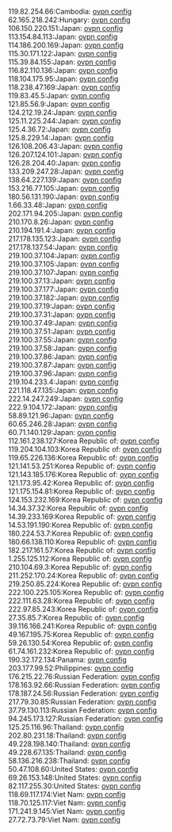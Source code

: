 119.82.254.66:Cambodia: [ovpn config](vpn/119_82_254_66.ovpn)  
62.165.218.242:Hungary: [ovpn config](vpn/62_165_218_242.ovpn)  
106.150.220.151:Japan: [ovpn config](vpn/106_150_220_151.ovpn)  
113.154.84.113:Japan: [ovpn config](vpn/113_154_84_113.ovpn)  
114.186.200.169:Japan: [ovpn config](vpn/114_186_200_169.ovpn)  
115.30.171.122:Japan: [ovpn config](vpn/115_30_171_122.ovpn)  
115.39.84.155:Japan: [ovpn config](vpn/115_39_84_155.ovpn)  
116.82.110.136:Japan: [ovpn config](vpn/116_82_110_136.ovpn)  
118.104.175.95:Japan: [ovpn config](vpn/118_104_175_95.ovpn)  
118.238.47.169:Japan: [ovpn config](vpn/118_238_47_169.ovpn)  
119.83.45.5:Japan: [ovpn config](vpn/119_83_45_5.ovpn)  
121.85.56.9:Japan: [ovpn config](vpn/121_85_56_9.ovpn)  
124.212.19.24:Japan: [ovpn config](vpn/124_212_19_24.ovpn)  
125.11.225.244:Japan: [ovpn config](vpn/125_11_225_244.ovpn)  
125.4.36.72:Japan: [ovpn config](vpn/125_4_36_72.ovpn)  
125.8.229.14:Japan: [ovpn config](vpn/125_8_229_14.ovpn)  
126.108.206.43:Japan: [ovpn config](vpn/126_108_206_43.ovpn)  
126.207.124.101:Japan: [ovpn config](vpn/126_207_124_101.ovpn)  
126.28.204.40:Japan: [ovpn config](vpn/126_28_204_40.ovpn)  
133.209.247.28:Japan: [ovpn config](vpn/133_209_247_28.ovpn)  
138.64.227.139:Japan: [ovpn config](vpn/138_64_227_139.ovpn)  
153.216.77.105:Japan: [ovpn config](vpn/153_216_77_105.ovpn)  
180.56.131.190:Japan: [ovpn config](vpn/180_56_131_190.ovpn)  
1.66.33.48:Japan: [ovpn config](vpn/1_66_33_48.ovpn)  
202.171.94.205:Japan: [ovpn config](vpn/202_171_94_205.ovpn)  
210.170.8.26:Japan: [ovpn config](vpn/210_170_8_26.ovpn)  
210.194.191.4:Japan: [ovpn config](vpn/210_194_191_4.ovpn)  
217.178.135.123:Japan: [ovpn config](vpn/217_178_135_123.ovpn)  
217.178.137.54:Japan: [ovpn config](vpn/217_178_137_54.ovpn)  
219.100.37.104:Japan: [ovpn config](vpn/219_100_37_104.ovpn)  
219.100.37.105:Japan: [ovpn config](vpn/219_100_37_105.ovpn)  
219.100.37.107:Japan: [ovpn config](vpn/219_100_37_107.ovpn)  
219.100.37.13:Japan: [ovpn config](vpn/219_100_37_13.ovpn)  
219.100.37.177:Japan: [ovpn config](vpn/219_100_37_177.ovpn)  
219.100.37.182:Japan: [ovpn config](vpn/219_100_37_182.ovpn)  
219.100.37.19:Japan: [ovpn config](vpn/219_100_37_19.ovpn)  
219.100.37.31:Japan: [ovpn config](vpn/219_100_37_31.ovpn)  
219.100.37.49:Japan: [ovpn config](vpn/219_100_37_49.ovpn)  
219.100.37.51:Japan: [ovpn config](vpn/219_100_37_51.ovpn)  
219.100.37.55:Japan: [ovpn config](vpn/219_100_37_55.ovpn)  
219.100.37.58:Japan: [ovpn config](vpn/219_100_37_58.ovpn)  
219.100.37.86:Japan: [ovpn config](vpn/219_100_37_86.ovpn)  
219.100.37.87:Japan: [ovpn config](vpn/219_100_37_87.ovpn)  
219.100.37.96:Japan: [ovpn config](vpn/219_100_37_96.ovpn)  
219.104.233.4:Japan: [ovpn config](vpn/219_104_233_4.ovpn)  
221.118.47.135:Japan: [ovpn config](vpn/221_118_47_135.ovpn)  
222.14.247.249:Japan: [ovpn config](vpn/222_14_247_249.ovpn)  
222.9.104.172:Japan: [ovpn config](vpn/222_9_104_172.ovpn)  
58.89.121.96:Japan: [ovpn config](vpn/58_89_121_96.ovpn)  
60.65.246.28:Japan: [ovpn config](vpn/60_65_246_28.ovpn)  
60.71.140.129:Japan: [ovpn config](vpn/60_71_140_129.ovpn)  
112.161.238.127:Korea Republic of: [ovpn config](vpn/112_161_238_127.ovpn)  
119.204.104.103:Korea Republic of: [ovpn config](vpn/119_204_104_103.ovpn)  
119.65.226.136:Korea Republic of: [ovpn config](vpn/119_65_226_136.ovpn)  
121.141.53.251:Korea Republic of: [ovpn config](vpn/121_141_53_251.ovpn)  
121.143.185.176:Korea Republic of: [ovpn config](vpn/121_143_185_176.ovpn)  
121.173.95.42:Korea Republic of: [ovpn config](vpn/121_173_95_42.ovpn)  
121.175.154.81:Korea Republic of: [ovpn config](vpn/121_175_154_81.ovpn)  
124.153.232.169:Korea Republic of: [ovpn config](vpn/124_153_232_169.ovpn)  
14.34.37.32:Korea Republic of: [ovpn config](vpn/14_34_37_32.ovpn)  
14.39.233.169:Korea Republic of: [ovpn config](vpn/14_39_233_169.ovpn)  
14.53.191.190:Korea Republic of: [ovpn config](vpn/14_53_191_190.ovpn)  
180.224.53.7:Korea Republic of: [ovpn config](vpn/180_224_53_7.ovpn)  
180.66.138.110:Korea Republic of: [ovpn config](vpn/180_66_138_110.ovpn)  
182.217.161.57:Korea Republic of: [ovpn config](vpn/182_217_161_57.ovpn)  
1.255.125.112:Korea Republic of: [ovpn config](vpn/1_255_125_112.ovpn)  
210.104.69.3:Korea Republic of: [ovpn config](vpn/210_104_69_3.ovpn)  
211.252.170.24:Korea Republic of: [ovpn config](vpn/211_252_170_24.ovpn)  
219.250.85.224:Korea Republic of: [ovpn config](vpn/219_250_85_224.ovpn)  
222.100.225.105:Korea Republic of: [ovpn config](vpn/222_100_225_105.ovpn)  
222.111.63.28:Korea Republic of: [ovpn config](vpn/222_111_63_28.ovpn)  
222.97.85.243:Korea Republic of: [ovpn config](vpn/222_97_85_243.ovpn)  
27.35.85.7:Korea Republic of: [ovpn config](vpn/27_35_85_7.ovpn)  
39.116.166.241:Korea Republic of: [ovpn config](vpn/39_116_166_241.ovpn)  
49.167.195.75:Korea Republic of: [ovpn config](vpn/49_167_195_75.ovpn)  
59.26.130.54:Korea Republic of: [ovpn config](vpn/59_26_130_54.ovpn)  
61.74.161.232:Korea Republic of: [ovpn config](vpn/61_74_161_232.ovpn)  
190.32.172.134:Panama: [ovpn config](vpn/190_32_172_134.ovpn)  
203.177.99.52:Philippines: [ovpn config](vpn/203_177_99_52.ovpn)  
176.215.22.76:Russian Federation: [ovpn config](vpn/176_215_22_76.ovpn)  
178.163.92.66:Russian Federation: [ovpn config](vpn/178_163_92_66.ovpn)  
178.187.24.56:Russian Federation: [ovpn config](vpn/178_187_24_56.ovpn)  
217.79.30.85:Russian Federation: [ovpn config](vpn/217_79_30_85.ovpn)  
37.79.130.113:Russian Federation: [ovpn config](vpn/37_79_130_113.ovpn)  
94.245.173.127:Russian Federation: [ovpn config](vpn/94_245_173_127.ovpn)  
125.25.116.96:Thailand: [ovpn config](vpn/125_25_116_96.ovpn)  
202.80.231.18:Thailand: [ovpn config](vpn/202_80_231_18.ovpn)  
49.228.198.140:Thailand: [ovpn config](vpn/49_228_198_140.ovpn)  
49.228.67.135:Thailand: [ovpn config](vpn/49_228_67_135.ovpn)  
58.136.216.238:Thailand: [ovpn config](vpn/58_136_216_238.ovpn)  
50.47.108.60:United States: [ovpn config](vpn/50_47_108_60.ovpn)  
69.26.153.148:United States: [ovpn config](vpn/69_26_153_148.ovpn)  
82.117.255.30:United States: [ovpn config](vpn/82_117_255_30.ovpn)  
118.69.117.174:Viet Nam: [ovpn config](vpn/118_69_117_174.ovpn)  
118.70.125.117:Viet Nam: [ovpn config](vpn/118_70_125_117.ovpn)  
171.241.9.145:Viet Nam: [ovpn config](vpn/171_241_9_145.ovpn)  
27.72.73.79:Viet Nam: [ovpn config](vpn/27_72_73_79.ovpn)  
